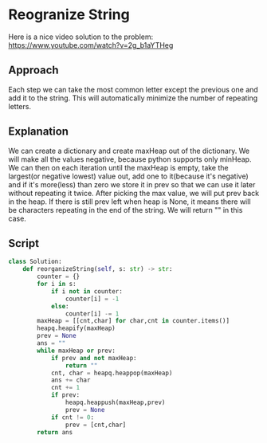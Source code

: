 # Reogranize String
Here is a nice video solution to the problem: https://www.youtube.com/watch?v=2g_b1aYTHeg
## Approach
Each step we can take the most common letter except the previous one and add it to the string. This will automatically minimize the number of repeating letters.
## Explanation
We can create a dictionary and create maxHeap out of the dictionary. We will make all the values negative, because python supports only minHeap. We can then on each iteration until the maxHeap is empty, take the largest(or negative lowest) value out, add one to it(because it's negative) and if it's more(less) than zero we store it in prev so that we can use it later without repeating it twice. After picking the max value, we will put prev back in the heap. If there is still prev left when heap is None, it means there will be characters repeating in the end of the string. We will return "" in this case.
## Script
```python
class Solution:
    def reorganizeString(self, s: str) -> str:
        counter = {}
        for i in s:
            if i not in counter:
                counter[i] = -1
            else:
                counter[i] -= 1
        maxHeap = [[cnt,char] for char,cnt in counter.items()]
        heapq.heapify(maxHeap)
        prev = None
        ans = ""
        while maxHeap or prev:
            if prev and not maxHeap:
                return ""
            cnt, char = heapq.heappop(maxHeap)
            ans += char
            cnt += 1
            if prev:
                heapq.heappush(maxHeap,prev)
                prev = None
            if cnt != 0:
                prev = [cnt,char]
        return ans
```
